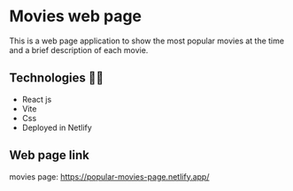 
# Movies web page

This is a web page application to show the most popular movies at the time and a brief description of each movie.

## Technologies 👩‍💻

- React js
- Vite
- Css
- Deployed in Netlify

## Web page link

movies page: https://popular-movies-page.netlify.app/
